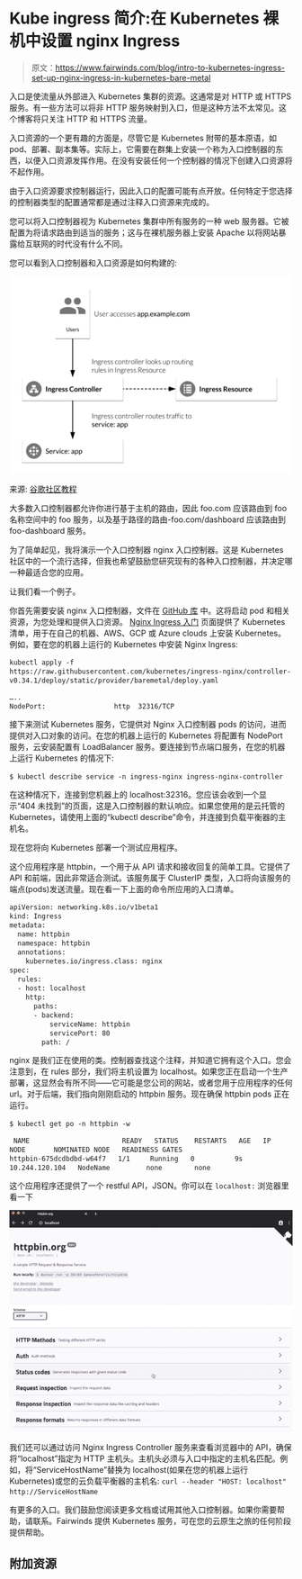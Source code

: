 # Kube ingress 简介:在 Kubernetes 裸机中设置 nginx Ingress

> 原文：<https://www.fairwinds.com/blog/intro-to-kubernetes-ingress-set-up-nginx-ingress-in-kubernetes-bare-metal>

 入口是使流量从外部进入 Kubernetes 集群的资源。这通常是对 HTTP 或 HTTPS 服务。有一些方法可以将非 HTTP 服务映射到入口，但是这种方法不太常见。这个博客将只关注 HTTP 和 HTTPS 流量。

入口资源的一个更有趣的方面是，尽管它是 Kubernetes 附带的基本原语，如 pod、部署、副本集等。实际上，它需要在群集上安装一个称为入口控制器的东西，以便入口资源发挥作用。在没有安装任何一个控制器的情况下创建入口资源将不起作用。

由于入口资源要求控制器运行，因此入口的配置可能有点开放。任何特定于您选择的控制器类型的配置通常都是通过注释入口资源来完成的。

您可以将入口控制器视为 Kubernetes 集群中所有服务的一种 web 服务器。它被配置为将请求路由到适当的服务；这与在裸机服务器上安装 Apache 以将网站暴露给互联网的时代没有什么不同。

您可以看到入口控制器和入口资源是如何构建的:

![Nginx Ingress on GCP - Fig 01](img/2af0b8ea5c3db68ac87dbc0db34edd7f.png)

来源: [谷歌社区教程](https://cloud.google.com/community/tutorials/nginx-ingress-gke)

大多数入口控制器都允许你进行基于主机的路由，因此 foo.com 应该路由到 foo 名称空间中的 foo 服务，以及基于路径的路由-foo.com/dashboard 应该路由到 foo-dashboard 服务。

为了简单起见，我将演示一个入口控制器 nginx 入口控制器。这是 Kubernetes 社区中的一个流行选择，但我也希望鼓励您研究现有的各种入口控制器，并决定哪一种最适合您的应用。

让我们看一个例子。

你首先需要安装 nginx 入口控制器，文件在 [GitHub 库](https://kubernetes.github.io/ingress-nginx/deploy/) 中。这将启动 pod 和相关资源，为您处理和提供入口资源。 [Nginx Ingress 入门](https://kubernetes.github.io/ingress-nginx/deploy/) 页面提供了 Kubernetes 清单，用于在自己的机器、AWS、GCP 或 Azure clouds 上安装 Kubernetes。例如，要在您的机器上运行的 Kubernetes 中安装 Nginx Ingress:

```
kubectl apply -f 
https://raw.githubusercontent.com/kubernetes/ingress-nginx/controller-v0.34.1/deploy/static/provider/baremetal/deploy.yaml
```

```
…..
NodePort:                 http  32316/TCP 
```

接下来测试 Kubernetes 服务，它提供对 Nginx 入口控制器 pods 的访问，进而提供对入口对象的访问。在您的机器上运行的 Kubernetes 将配置有 NodePort 服务，云安装配置有 LoadBalancer 服务。要连接到节点端口服务，在您的机器上运行 Kubernetes 的情况下:

`$ kubectl describe service -n ingress-nginx ingress-nginx-controller`

在这种情况下，连接到您机器上的 localhost:32316。您应该会收到一个显示“404 未找到”的页面，这是入口控制器的默认响应。如果您使用的是云托管的 Kubernetes，请使用上面的“kubectl describe”命令，并连接到负载平衡器的主机名。

现在您将向 Kubernetes 部署一个测试应用程序。

这个应用程序是 httpbin，一个用于从 API 请求和接收回复的简单工具。它提供了 API 和前端，因此非常适合测试。该服务属于 ClusterIP 类型，入口将向该服务的端点(pods)发送流量。现在看一下上面的命令所应用的入口清单。

```
apiVersion: networking.k8s.io/v1beta1
kind: Ingress
metadata:
  name: httpbin
  namespace: httpbin
  annotations:
    kubernetes.io/ingress.class: nginx
spec:
  rules:
  - host: localhost
    http:
      paths:
      - backend:
          serviceName: httpbin
          servicePort: 80
        path: / 
```

nginx 是我们正在使用的类。控制器查找这个注释，并知道它拥有这个入口。您会注意到，在 rules 部分，我们将主机设置为 localhost。如果您正在启动一个生产部署，这显然会有所不同——它可能是您公司的网站，或者您用于应用程序的任何 url。对于后端，我们指向刚刚启动的 httpbin 服务。现在确保 httpbin pods 正在运行。

`$ kubectl get po -n httpbin -w`

```
 NAME                       READY   STATUS    RESTARTS   AGE   IP               NODE       NOMINATED NODE   READINESS GATES
httpbin-675dcdbdbd-w64f7   1/1     Running   0          9s    10.244.120.104   NodeName         none		none 
```

这个应用程序还提供了一个 restful API，JSON。你可以在 `localhost:` 浏览器里看一下

![httpbin screenshot](img/0f730ddd88fe40caa9fff956ce65a2ea.png)

我们还可以通过访问 Nginx Ingress Controller 服务来查看浏览器中的 API，确保将“localhost”指定为 HTTP 主机头。主机头必须与入口中指定的主机名匹配。例如，将“ServiceHostName”替换为 localhost(如果在您的机器上运行 Kubernetes)或您的云负载平衡器的主机名: `curl --header "HOST: localhost" http://ServiceHostName`

有更多的入口。我们鼓励您阅读更多文档或试用其他入口控制器。如果你需要帮助，请联系。Fairwinds 提供 Kubernetes 服务，可在您的云原生之旅的任何阶段提供帮助。

## **附加资源**